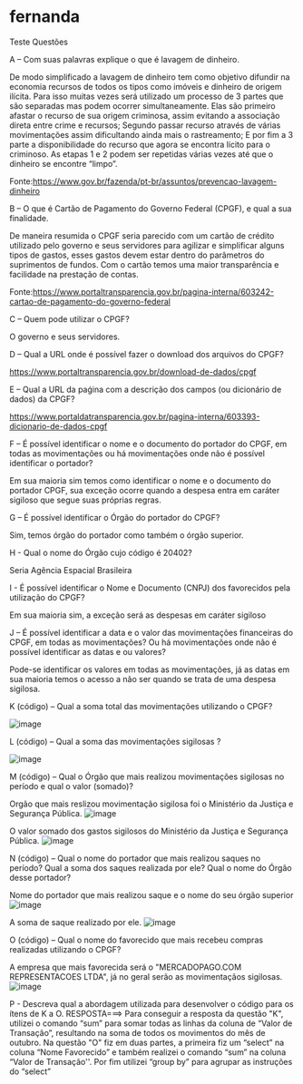 # fernanda
Teste
Questões 

A – Com suas palavras explique o que é lavagem de dinheiro. 

De modo simplificado a lavagem de dinheiro tem como objetivo difundir na economia recursos de todos os tipos  como imóveis e dinheiro de origem ilícita. Para isso muitas vezes será utilizado um processo de 3 partes que são separadas mas podem ocorrer simultaneamente. 
Elas são primeiro afastar o recurso de sua origem criminosa, assim evitando a associação direta entre crime e recursos; Segundo passar  recurso através de várias movimentações assim dificultando ainda mais o rastreamento; E por fim a 3 parte a disponibilidade do recurso que agora se encontra lícito para o criminoso.
As etapas 1 e 2 podem ser repetidas várias vezes até que o dinheiro se encontre “limpo”.

Fonte:https://www.gov.br/fazenda/pt-br/assuntos/prevencao-lavagem-dinheiro



B – O que é Cartão de Pagamento do Governo Federal (CPGF), e qual a sua finalidade.

De maneira resumida o CPGF seria parecido com um cartão de crédito utilizado pelo governo e seus servidores para agilizar e simplificar alguns tipos de gastos, esses gastos devem estar dentro do parâmetros do suprimentos de fundos. Com o cartão temos uma maior transparência e facilidade na prestação de contas.

Fonte:https://www.portaltransparencia.gov.br/pagina-interna/603242-cartao-de-pagamento-do-governo-federal



C – Quem pode utilizar o CPGF? 

O governo e seus servidores.



D – Qual a URL onde é possível fazer o download dos arquivos do CPGF?

https://www.portaltransparencia.gov.br/download-de-dados/cpgf



E – Qual a URL da paǵina com a descrição dos campos (ou dicionário de dados) da CPGF?

https://www.portaldatransparencia.gov.br/pagina-interna/603393-dicionario-de-dados-cpgf



F – É possível identificar o nome e o documento do portador do CPGF, em todas as movimentações ou há movimentações onde não é possível identificar o portador? 

Em sua maioria sim temos como identificar o nome e o documento do portador CPGF, sua exceção ocorre quando a despesa entra em caráter sigiloso que segue suas próprias regras.



G – É possível identificar o Órgão do portador do CPGF? 

Sim, temos órgão do portador como também o órgão superior.



H - Qual o nome do Órgão cujo código é 20402? 

Seria Agência Espacial Brasileira



I - É possível identificar o Nome e Documento (CNPJ) dos favorecidos pela utilização do CPGF? 

Em sua maioria sim, a exceção será as despesas em caráter sigiloso



J – É possível identificar a data e o valor das movimentações financeiras do CPGF, em todas as movimentações? Ou há movimentações onde não é possível identificar as datas e ou valores? 

Pode-se identificar os valores em todas as movimentações, já as datas em sua maioria temos o acesso a não ser quando se trata de uma despesa sigilosa.



K (código) – Qual a soma total das movimentações utilizando o CPGF? 

![image](https://user-images.githubusercontent.com/98679482/151687662-5d4f3df5-9ea2-4bdc-958a-ed242eadf7ec.png)



L (código) – Qual a soma das movimentações sigilosas ? 

![image](https://user-images.githubusercontent.com/98679482/151687798-66431693-fdba-485c-8c4f-56a498287634.png)



M (código) – Qual o Órgão que mais realizou movimentações sigilosas no período e qual o valor (somado)? 

Orgão que mais reslizou movimentação sigilosa foi o Ministério da Justiça e Segurança Pública.
![image](https://user-images.githubusercontent.com/98679482/151687912-d0a76f13-0e56-4fd3-95a7-ce80ae3ca9db.png)

O valor somado dos gastos sigilosos do Ministério da Justiça e Segurança Pública.
![image](https://user-images.githubusercontent.com/98679482/151687920-d95a5695-36aa-4854-b268-26036c4111b8.png)



N (código) – Qual o nome do portador que mais realizou saques no período? Qual a soma dos saques realizada por ele? Qual o nome do Órgão desse portador? 

Nome do portador que mais realizou saque e o nome do seu órgão superior
![image](https://user-images.githubusercontent.com/98679482/151688020-93911119-950f-4510-807e-e6ff7da0dd01.png)

A soma de saque realizado por ele.
![image](https://user-images.githubusercontent.com/98679482/151688083-88961225-6cd9-4be1-9536-69dce038ba51.png)



O (código) – Qual o nome do favorecido que mais recebeu compras realizadas utilizando o CPGF? 

A empresa que mais favorecida será o "MERCADOPAGO.COM REPRESENTACOES LTDA", já no geral serão as movimentaçãos sigilosas.
![image](https://user-images.githubusercontent.com/98679482/151688180-92cc4ab8-0987-48b9-a2aa-222a176aa5ff.png)



P - Descreva qual a abordagem utilizada para desenvolver o código para os ítens de K a O.
RESPOSTA===> 
Para conseguir a resposta da questão "K", utilizei o comando “sum” para somar todas as linhas da coluna de “Valor de Transação”, resultando na soma de todos os movimentos do mês de outubro.
Na questão "O" fiz em duas partes, a primeira fiz um “select” na coluna “Nome Favorecido” e também realizei o comando “sum” na coluna “Valor de Transação''. Por fim utilizei “group by” para agrupar as instruções do “select”





